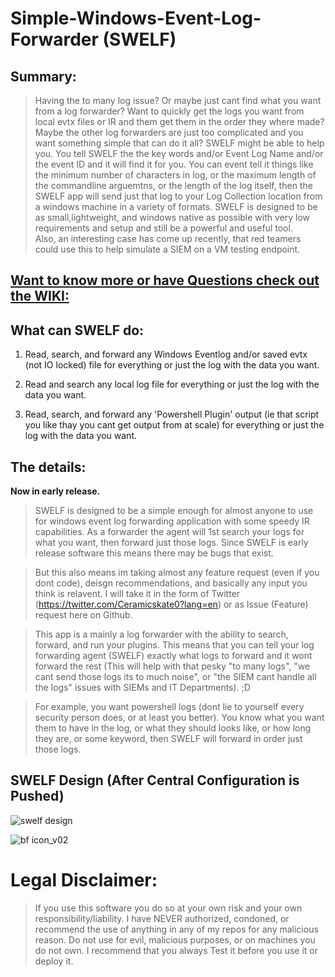 # Simple-Windows-Event-Log-Forwarder (SWELF) 


## Summary:

> Having the to many log issue? Or maybe just cant find what you want from a log forwarder? Want to quickly get the logs you want from local evtx files or IR and them get them in the order they where made? Maybe the other log forwarders are just too complicated and you want something simple that can do it all? 
> SWELF might be able to help you. You tell SWELF the the key words and/or Event Log Name and/or the event ID and it will find it for you. You can event tell it things like the minimum number of characters in log, or the maximum length of the commandline arguemtns, or the length of the log itself, then the SWELF app will send just that log to your Log Collection location from a windows machine in a variety of formats. 
> SWELF is designed to be as small,lightweight, and  windows native as possible with very low requirements and setup and still be a powerful and useful tool.  
Also, an interesting case has come up recently, that red teamers could use this to help simulate a SIEM on a VM testing endpoint. 


## [Want to know more or have Questions check out the WIKI:](https://github.com/ceramicskate0/SWELF/wiki)

## What can SWELF do:

1. Read, search, and forward any Windows Eventlog and/or saved evtx (not IO locked) file for everything or just the log with the data you want.

2. Read and search any local log file for everything or just the log with the data you want.

3. Read, search, and forward any 'Powershell Plugin' output (ie that script you like thay you cant get output from at scale) for everything or just the log with the data you want.

## The details:

**Now in early release.** 

> SWELF is designed to be a simple enough for almost anyone to use for windows event log forwarding application with some speedy IR capabilities. As a forwarder the agent will 1st search your logs for what you want, then forward just those logs. 
Since SWELF is early release software this means there may be bugs that exist. 

> But this also means im taking almost any feature request (even if you dont code), deisgn recommendations, and basically any input you think is relavent. I will take it in the form of Twitter (https://twitter.com/Ceramicskate0?lang=en) or as Issue (Feature) request here on Github.

> This app is a mainly a log forwarder with the ability to search, forward, and run your plugins. This means that you can tell your log forwarding agent (SWELF) exactly what logs to forward and it wont forward the rest (This will help with that pesky "to many logs", "we cant send those logs its to much noise", or "the SIEM cant handle all the logs" issues with SIEMs and IT Departments). ;D

> For example, you want powershell logs (dont lie to yourself every security person does, or at least you better). You know what you want them to have in the log, or what they should looks like, or how long they are, or some keyword, then SWELF will forward in order just those logs.

## SWELF Design (After Central Configuration is Pushed)
![swelf design](https://user-images.githubusercontent.com/6934294/41071314-a6c5be2e-69bc-11e8-803a-03fcebab5981.PNG)

![bf icon_v02](https://user-images.githubusercontent.com/6934294/38778422-18790d6c-407f-11e8-8594-be72577b26cd.png)

# Legal Disclaimer:
> If you use this software you do so at your own risk and your own responsibility/liability. I have NEVER authorized, condoned, or recommend the use of anything in any of my repos for any malicious reason. Do not use for evil, malicious purposes, or on machines you do not own. I recommend that you always Test it before you use it or deploy it.
